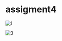 # assigment4
![1](https://user-images.githubusercontent.com/101062257/159662262-e08a9cbf-af41-4db1-b61b-c7ebce658a19.png)

![3](https://user-images.githubusercontent.com/101062257/159662293-df12468e-cca3-4744-a50f-d781ef0ab4bb.png)
